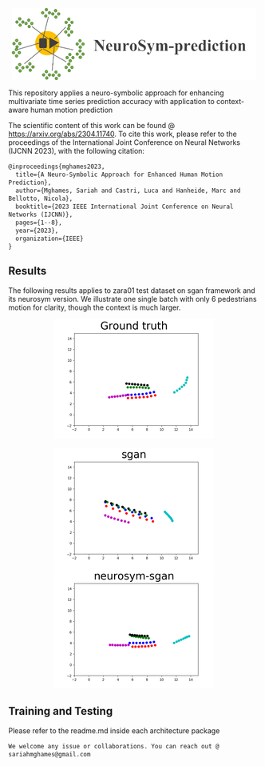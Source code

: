 <p align="center">
    <img src="https://github.com/sariahmghames/NeuroSyM-prediction/blob/main/NeuroSyM-sgan/neurosgan_images/logo.png" width="490" height="144" /> 
</p> 

This repository applies a neuro-symbolic approach for enhancing multivariate time series prediction accuracy with application to context-aware human motion prediction 


The scientific content of this work can be found @ https://arxiv.org/abs/2304.11740. To cite this work, please refer to the proceedings of the International Joint Conference on Neural Networks (IJCNN 2023), with the following citation:

```
@inproceedings{mghames2023,
  title={A Neuro-Symbolic Approach for Enhanced Human Motion Prediction},
  author={Mghames, Sariah and Castri, Luca and Hanheide, Marc and Bellotto, Nicola},
  booktitle={2023 IEEE International Joint Conference on Neural Networks (IJCNN)},
  pages={1--8},
  year={2023},
  organization={IEEE}
}
```


## Results
The following results applies to zara01 test dataset on sgan framework and its neurosym version. We illustrate one single batch with only 6 pedestrians motion for clarity, though the context is much larger.

<p align="center">
    <img src="https://github.com/sariahmghames/NeuroSyM-prediction/blob/main/NeuroSyM-sgan/neurosgan_images/zara01_gt_8ts_neurosym.gif" width="320" height="240" /> 
</p>

<p align="center">
  <img src="https://github.com/sariahmghames/NeuroSyM-prediction/blob/main/NeuroSyM-sgan/neurosgan_images/zara01_pred_8ts_sgan.gif" width="320" height="240" />
  <img src="https://github.com/sariahmghames/NeuroSyM-prediction/blob/main/NeuroSyM-sgan/neurosgan_images/zara01_pred_8ts_neurosym.gif" width="320" height="240" />
</p>

## Training and Testing
Please refer to the readme.md inside each architecture package

```
We welcome any issue or collaborations. You can reach out @ sariahmghames@gmail.com

```
